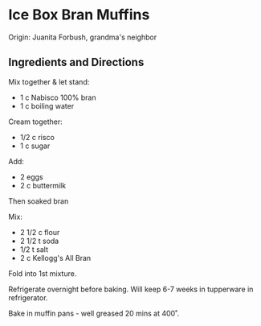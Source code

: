 # Ice Box Bran Muffins

Origin: Juanita Forbush, grandma's neighbor

## Ingredients and Directions

Mix together & let stand:

- 1 c Nabisco 100% bran
- 1 c boiling water

Cream together:

- 1/2 c risco
- 1 c sugar

Add:

- 2 eggs
- 2 c buttermilk

Then soaked bran

Mix:

- 2 1/2 c flour
- 2 1/2 t soda
- 1/2 t salt
- 2 c Kellogg's All Bran

Fold into 1st mixture.

Refrigerate overnight before baking. Will keep 6-7 weeks in tupperware in refrigerator.

Bake in muffin pans - well greased 20 mins at 400˚.